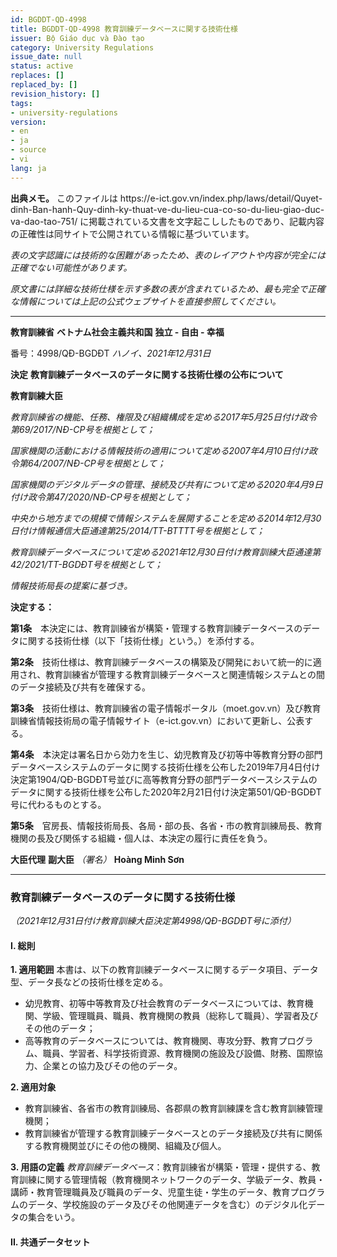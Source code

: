 ```yaml
---
id: BGDDT-QD-4998
title: BGDDT-QD-4998 教育訓練データベースに関する技術仕様
issuer: Bộ Giáo dục và Đào tạo
category: University Regulations
issue_date: null
status: active
replaces: []
replaced_by: []
revision_history: []
tags:
- university-regulations
version:
- en
- ja
- source
- vi
lang: ja
---
```

<div class="source-note" role="note" aria-label="出典メモ">
  <p><strong>出典メモ。</strong> このファイルは https://e-ict.gov.vn/index.php/laws/detail/Quyet-dinh-Ban-hanh-Quy-dinh-ky-thuat-ve-du-lieu-cua-co-so-du-lieu-giao-duc-va-dao-tao-751/ に掲載されている文書を文字起こししたものであり、記載内容の正確性は同サイトで公開されている情報に基づいています。</p>
  <p><em>表の文字認識には技術的な困難があったため、表のレイアウトや内容が完全には正確でない可能性があります。</em></p>
  <p><em>原文書には詳細な技術仕様を示す多数の表が含まれているため、最も完全で正確な情報については上記の公式ウェブサイトを直接参照してください。</em></p>
</div>

---

**教育訓練省**
**ベトナム社会主義共和国**
**独立 - 自由 - 幸福**

番号：4998/QĐ-BGDĐT
*ハノイ、2021年12月31日*

**決定**
**教育訓練データベースのデータに関する技術仕様の公布について**

**教育訓練大臣**

*教育訓練省の機能、任務、権限及び組織構成を定める2017年5月25日付け政令第69/2017/NĐ-CP号を根拠として；*

*国家機関の活動における情報技術の適用について定める2007年4月10日付け政令第64/2007/NĐ-CP号を根拠として；*

*国家機関のデジタルデータの管理、接続及び共有について定める2020年4月9日付け政令第47/2020/NĐ-CP号を根拠として；*

*中央から地方までの規模で情報システムを展開することを定める2014年12月30日付け情報通信大臣通達第25/2014/TT-BTTTT号を根拠として；*

*教育訓練データベースについて定める2021年12月30日付け教育訓練大臣通達第42/2021/TT-BGDĐT号を根拠として；*

*情報技術局長の提案に基づき。*

**決定する：**

**第1条**　本決定には、教育訓練省が構築・管理する教育訓練データベースのデータに関する技術仕様（以下「技術仕様」という。）を添付する。

**第2条**　技術仕様は、教育訓練データベースの構築及び開発において統一的に適用され、教育訓練省が管理する教育訓練データベースと関連情報システムとの間のデータ接続及び共有を確保する。

**第3条**　技術仕様は、教育訓練省の電子情報ポータル（moet.gov.vn）及び教育訓練省情報技術局の電子情報サイト（e-ict.gov.vn）において更新し、公表する。

**第4条**　本決定は署名日から効力を生じ、幼児教育及び初等中等教育分野の部門データベースシステムのデータに関する技術仕様を公布した2019年7月4日付け決定第1904/QĐ-BGDĐT号並びに高等教育分野の部門データベースシステムのデータに関する技術仕様を公布した2020年2月21日付け決定第501/QĐ-BGDĐT号に代わるものとする。

**第5条**　官房長、情報技術局長、各局・部の長、各省・市の教育訓練局長、教育機関の長及び関係する組織・個人は、本決定の履行に責任を負う。

**大臣代理**
**副大臣**
*（署名）*
**Hoàng Minh Sơn**

---

### **教育訓練データベースのデータに関する技術仕様**
*（2021年12月31日付け教育訓練大臣決定第4998/QĐ-BGDĐT号に添付）*

#### **I. 総則**

**1. 適用範囲**
本書は、以下の教育訓練データベースに関するデータ項目、データ型、データ長などの技術仕様を定める。
- 幼児教育、初等中等教育及び社会教育のデータベースについては、教育機関、学級、管理職員、職員、教育機関の教員（総称して職員）、学習者及びその他のデータ；
- 高等教育のデータベースについては、教育機関、専攻分野、教育プログラム、職員、学習者、科学技術資源、教育機関の施設及び設備、財務、国際協力、企業との協力及びその他のデータ。

**2. 適用対象**
- 教育訓練省、各省市の教育訓練局、各郡県の教育訓練課を含む教育訓練管理機関；
- 教育訓練省が管理する教育訓練データベースとのデータ接続及び共有に関係する教育機関並びにその他の機関、組織及び個人。

**3. 用語の定義**
*教育訓練データベース*：教育訓練省が構築・管理・提供する、教育訓練に関する管理情報（教育機関ネットワークのデータ、学級データ、教員・講師・教育管理職員及び職員のデータ、児童生徒・学生のデータ、教育プログラムのデータ、学校施設のデータ及びその他関連データを含む）のデジタル化データの集合をいう。

#### **II. 共通データセット**
